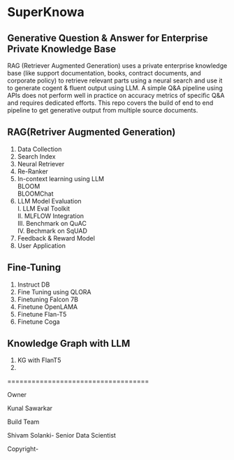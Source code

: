 # SuperKnowa

## Generative Question & Answer for Enterprise Private Knowledge Base

RAG (Retriever Augmented Generation) uses a private enterprise knowledge base (like support documentation, books, contract documents, and corporate policy) to retrieve relevant parts using a neural search and use it to generate cogent & fluent output using LLM. A simple Q&A pipeline using APIs does not perform well in practice on accuracy metrics of specific Q&A and requires dedicated efforts. This repo covers the build of end to end pipeline to get generative output from multiple source documents.



## RAG(Retriver Augmented Generation)

1. Data Collection
2. Search Index
3. Neural Retriever
4. Re-Ranker
5. In-context learning using LLM <br />
   BLOOM <br />
   BLOOMChat <br />
7. LLM Model Evaluation <br />
   I. LLM Eval Toolkit <br />
   II. MLFLOW Integration <br />
   III. Benchmark on QuAC <br />
   IV. Bechmark on SqUAD <br />
8. Feedback & Reward Model
9. User Application

## Fine-Tuning
1. Instruct DB
2. Fine Tuning using QLORA
3. Finetuning Falcon 7B
4. Finetune OpenLAMA
5. Finetune Flan-T5
6. Finetune Coga


## Knowledge Graph with LLM
1. KG with FlanT5
2. 

===================================

Owner

Kunal Sawarkar

Build Team 

Shivam Solanki- Senior Data Scientist

Copyright-
